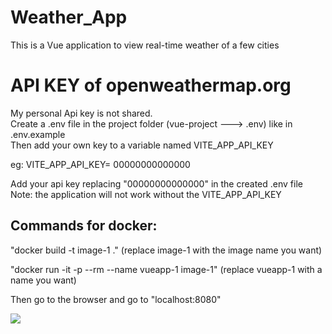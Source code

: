 # Weather_App
This is a Vue application to view real-time weather of a few cities

<h1> API KEY of openweathermap.org </h1>
My personal Api key is not shared. <br>
Create a .env file in the project folder (vue-project  ---> .env) like in .env.example <br>
Then add your own key to a variable named VITE_APP_API_KEY

eg:
VITE_APP_API_KEY= 00000000000000
<!-- replace 00000000000000 with api key  -->
Add your api key replacing "00000000000000" in the created .env file <br>
Note: the application will not work without the VITE_APP_API_KEY

<h2>Commands for docker:</h2>

"docker build -t image-1 ."
(replace image-1 with the image name you want)

"docker run -it -p --rm --name vueapp-1 image-1"
(replace vueapp-1 with a name you want)

Then go to the browser and go to "localhost:8080" <be>

<img src="vue-project/public/images/dashboard">
